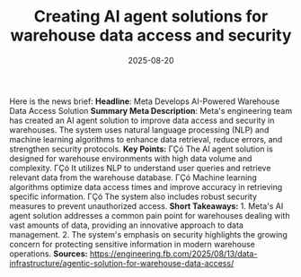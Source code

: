 ﻿---
title: Creating AI agent solutions for warehouse data access and security
date: '2025-08-20'
category: Markets
summary: ''
slug: creating ai agent solutions for warehouse data access and se
source_urls:
- https://engineering.fb.com/2025/08/13/data-infrastructure/agentic-solution-for-warehouse-data-access/
seo:
  title: Creating AI agent solutions for warehouse data access and security | Hash
    n Hedge
  description: ''
  keywords:
  - news
  - markets
  - brief
---

Here is the news brief:  **Headline**: Meta Develops AI-Powered Warehouse Data Access Solution  **Summary Meta Description**: Meta's engineering team has created an AI agent solution to improve data access and security in warehouses. The system uses natural language processing (NLP) and machine learning algorithms to enhance data retrieval, reduce errors, and strengthen security protocols.  **Key Points:**  ΓÇó The AI agent solution is designed for warehouse environments with high data volume and complexity. ΓÇó It utilizes NLP to understand user queries and retrieve relevant data from the warehouse database. ΓÇó Machine learning algorithms optimize data access times and improve accuracy in retrieving specific information. ΓÇó The system also includes robust security measures to prevent unauthorized access.  **Short Takeaways:**  1. Meta's AI agent solution addresses a common pain point for warehouses dealing with vast amounts of data, providing an innovative approach to data management. 2. The system's emphasis on security highlights the growing concern for protecting sensitive information in modern warehouse operations.  **Sources:** https://engineering.fb.com/2025/08/13/data-infrastructure/agentic-solution-for-warehouse-data-access/ 
